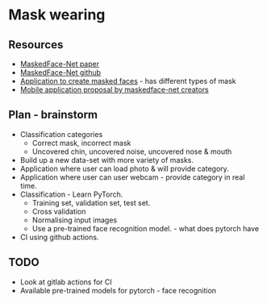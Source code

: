 # Mask wearing

## Resources

* [MaskedFace-Net paper](./maskedface_net.pdf)
* [MaskedFace-Net github](https://github.com/cabani/MaskedFace-Net)
* [Application to create masked faces](https://github.com/aqeelanwar/MaskTheFace) - has different types of mask
* [Mobile application proposal by maskedface-net creators](./maskedface_net_mobile_application.pdf)

## Plan - brainstorm

* Classification categories
  * Correct mask, incorrect mask
  * Uncovered chin, uncovered noise, uncovered nose & mouth
* Build up a new data-set with more variety of masks.
* Application where user can load photo & will provide category.
* Application where user can user webcam - provide category in real time.
* Classification - Learn PyTorch.
  * Training set, validation set, test set.
  * Cross validation
  * Normalising input images
  * Use a pre-trained face recognition model. - what does pytorch have
* CI using github actions.

## TODO

* Look at gitlab actions for CI
* Available pre-trained models for pytorch - face recognition

